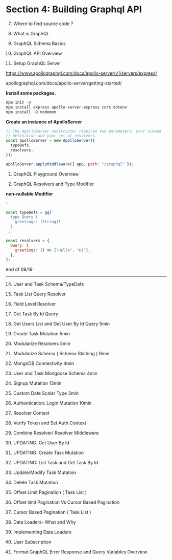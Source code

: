 # Section 4: Building Graphql API


7. Where to find source code ?


8. What is GraphQL


9. GraphQL Schema Basics


10. GraphQL API Overview


11. Setup GraphQL Server

https://www.apollographql.com/docs/apollo-server/v1/servers/express/

apollographql.com/docs/apollo-server/getting-started/

**Install some packages.**
  
```js
npm init -y
npm install express apollo-server-express cors dotenv
npm install -D nodemon
```


**Create an instance of ApolloServer**

```js
// The ApolloServer constructor requires two parameters: your schema
// definition and your set of resolvers.
const apolloServer = new ApolloServer({
  typeDefs,
  resolvers,
});

apolloServer.applyMiddleware({ app, path: "/graphql" });

```


1.  GraphQL Playground Overview


2.  GraphQL Resolvers and Type Modifier
    
**non-nullable Modifier**
```js
!
```

```js
const typeDefs = gql`
  type Query {
    greetings: [String]!
  }
`;

const resolvers = {
  Query: {
    greetings: () => ["Hello", "Hi"],
  },
};
```
end of 09/19
<hr />

14.  User and Task Schema/TypeDefs


15.  Task List Query Resolver


16.  Field Level Resolver


17. Get Task By Id Query

18. Get Users List and Get User By Id Query
5min

19. Create Task Mutation
5min

20. Modularize Resolvers
5min

21. Modularize Schema ( Schema Stiching )
9min

22. MongoDB Connectivity
4min

23. User and Task Mongoose Schema
4min

24. Signup Mutation
13min

25. Custom Date Scalar Type
3min

26. Authentication: Login Mutation
10min

27. Resolver Context


28. Verify Token and Set Auth Context


29. Combine Resolver/ Resolver Middleware


30. UPDATING: Get User By Id


31. UPDATING: Create Task Mutation


32. UPDATING: List Task and Get Task By Id


33. Update/Modify Task Mutation


34. Delete Task Mutation


35. Offset Limit Pagination ( Task List )


36. Offset limit Pagination Vs Cursor Based
Pagination


1.  Cursor Based Pagination ( Task List )


2.  Data Loaders- What and Why

3.  Implementing Data Loaders

4.  User Subscription

5.  Format GraphQL Error Response and Query
Variables Overview
